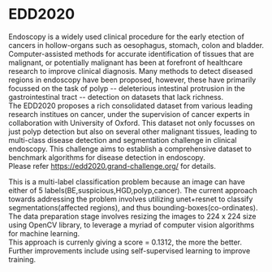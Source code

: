 # EDD2020  
Endoscopy is a widely used clinical procedure for the early etection of cancers in hollow-organs such as oesophagus, stomach, colon and bladder. Computer-assisted methods for accurate identification of tissues that are malignant, or potentially malignant has been at forefront of healthcare research to improve clinical diagnosis. Many methods to detect diseased regions in endoscopy have been proposed, however, these have primarily focussed on the task of polyp -- deleterious intestinal protrusion in the gastrointestinal tract -- detection on datasets that lack richness.  
The EDD2020 proposes a rich consolidated dataset from various leading research institues on cancer, under the supervision of cancer experts in collaboration with University of Oxford. This dataset not only focusses on just polyp detection but also on several other malignant tissues, leading to multi-class disease detection and segmentation challenge in clinical endoscopy. This challenge aims to establish a comprehensive dataset to benchmark algorithms for disease detection in endoscopy.  
Please refer https://edd2020.grand-challenge.org/  for details.

This is a multi-label classification problem because an image can have either of 5 labels(BE,suspicious,HGD,polyp,cancer).
The current approach towards addressing the problem involves utilizing unet+resnet to classify segmentations(affected regions), and thus bounding-boxes(co-ordinates). The data preparation stage involves resizing the images to 224 x 224 size using OpenCV library, to leverage a myriad of computer vision algorithms for machine learning.  
This approach is currenly giving a score = 0.1312, the more the better. Further improvements include using self-supervised learning to improve training.
